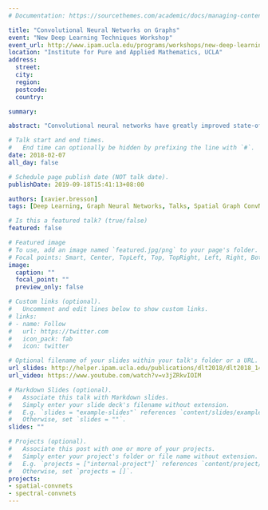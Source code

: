 ```yaml
---
# Documentation: https://sourcethemes.com/academic/docs/managing-content/

title: "Convolutional Neural Networks on Graphs"
event: "New Deep Learning Techniques Workshop"
event_url: http://www.ipam.ucla.edu/programs/workshops/new-deep-learning-techniques/?tab=overview
location: "Institute for Pure and Applied Mathematics, UCLA"
address:
  street:
  city:
  region:
  postcode:
  country:

summary: 

abstract: "Convolutional neural networks have greatly improved state-of-the-art performances in computer vision and speech analysis tasks, due to its high ability to extract multiple levels of representations of data. In this talk, we are interested in generalizing convolutional neural networks from low-dimensional regular grids, where image, video and speech are represented, to high-dimensional irregular domains, such as social networks, telecommunication networks, or words' embedding. We present a formulation of convolutional neural networks on graphs in the context of spectral graph theory, which provides the necessary mathematical background and efficient numerical schemes to design fast localized convolutional filters on graphs. Numerical experiments demonstrate the ability of the system to learn local stationary features on graphs."

# Talk start and end times.
#   End time can optionally be hidden by prefixing the line with `#`.
date: 2018-02-07
all_day: false

# Schedule page publish date (NOT talk date).
publishDate: 2019-09-18T15:41:13+08:00

authors: [xavier.bresson]
tags: [Deep Learning, Graph Neural Networks, Talks, Spatial Graph ConvNets, Spectral Graph ConvNets]

# Is this a featured talk? (true/false)
featured: false

# Featured image
# To use, add an image named `featured.jpg/png` to your page's folder. 
# Focal points: Smart, Center, TopLeft, Top, TopRight, Left, Right, BottomLeft, Bottom, BottomRight.
image:
  caption: ""
  focal_point: ""
  preview_only: false

# Custom links (optional).
#   Uncomment and edit lines below to show custom links.
# links:
# - name: Follow
#   url: https://twitter.com
#   icon_pack: fab
#   icon: twitter

# Optional filename of your slides within your talk's folder or a URL.
url_slides: http://helper.ipam.ucla.edu/publications/dlt2018/dlt2018_14506.pdf
url_video: https://www.youtube.com/watch?v=v3jZRkvIOIM

# Markdown Slides (optional).
#   Associate this talk with Markdown slides.
#   Simply enter your slide deck's filename without extension.
#   E.g. `slides = "example-slides"` references `content/slides/example-slides.md`.
#   Otherwise, set `slides = ""`.
slides: ""

# Projects (optional).
#   Associate this post with one or more of your projects.
#   Simply enter your project's folder or file name without extension.
#   E.g. `projects = ["internal-project"]` references `content/project/deep-learning/index.md`.
#   Otherwise, set `projects = []`.
projects:
- spatial-convnets
- spectral-convnets
---
```


